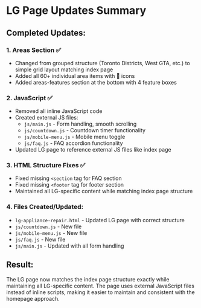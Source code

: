 # LG Page Updates Summary

## Completed Updates:

### 1. **Areas Section** ✅
- Changed from grouped structure (Toronto Districts, West GTA, etc.) to simple grid layout matching index page
- Added all 60+ individual area items with 📍 icons
- Added areas-features section at the bottom with 4 feature boxes

### 2. **JavaScript** ✅
- Removed all inline JavaScript code
- Created external JS files:
  - `js/main.js` - Form handling, smooth scrolling
  - `js/countdown.js` - Countdown timer functionality
  - `js/mobile-menu.js` - Mobile menu toggle
  - `js/faq.js` - FAQ accordion functionality
- Updated LG page to reference external JS files like index page

### 3. **HTML Structure Fixes** ✅
- Fixed missing `<section` tag for FAQ section
- Fixed missing `<footer` tag for footer section
- Maintained all LG-specific content while matching index page structure

### 4. **Files Created/Updated**:
- `lg-appliance-repair.html` - Updated LG page with correct structure
- `js/countdown.js` - New file
- `js/mobile-menu.js` - New file  
- `js/faq.js` - New file
- `js/main.js` - Updated with all form handling

## Result:
The LG page now matches the index page structure exactly while maintaining all LG-specific content. The page uses external JavaScript files instead of inline scripts, making it easier to maintain and consistent with the homepage approach.
